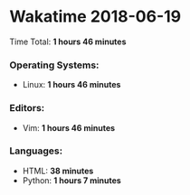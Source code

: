 # Wakatime 2018-06-19

Time Total: **1 hours 46 minutes**

### Operating Systems:
- Linux: **1 hours 46 minutes** 

### Editors:
- Vim: **1 hours 46 minutes** 

### Languages:
- HTML: **38 minutes** 
- Python: **1 hours 7 minutes** 

